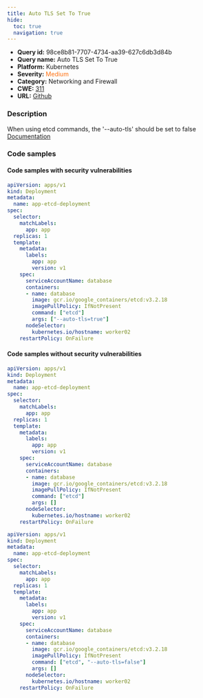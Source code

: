 ```yaml
---
title: Auto TLS Set To True
hide:
  toc: true
  navigation: true
---
```


<style>
  .highlight .hll {
    background-color: #ff171742;
  }
  .md-content {
    max-width: 1100px;
    margin: 0 auto;
  }
</style>

-   **Query id:** 98ce8b81-7707-4734-aa39-627c6db3d84b
-   **Query name:** Auto TLS Set To True
-   **Platform:** Kubernetes
-   **Severity:** <span style="color:#ff7213">Medium</span>
-   **Category:** Networking and Firewall
-   **CWE:** <a href="https://cwe.mitre.org/data/definitions/311.html" onclick="newWindowOpenerSafe(event, 'https://cwe.mitre.org/data/definitions/311.html')">311</a>
-   **URL:** [Github](https://github.com/Checkmarx/kics/tree/master/assets/queries/k8s/auto_tls_set_to_true)

### Description
When using etcd commands, the '--auto-tls' should be set to false<br>
[Documentation](https://etcd.io/docs/v3.4/op-guide/security/)

### Code samples
#### Code samples with security vulnerabilities
```yaml title="Positive test num. 1 - yaml file" hl_lines="21"
apiVersion: apps/v1
kind: Deployment
metadata:
  name: app-etcd-deployment
spec:
  selector:
    matchLabels:
      app: app
  replicas: 1
  template:
    metadata:
      labels:
        app: app
        version: v1
    spec:
      serviceAccountName: database
      containers:
      - name: database
        image: gcr.io/google_containers/etcd:v3.2.18
        imagePullPolicy: IfNotPresent
        command: ["etcd"]
        args: ["--auto-tls=true"]
      nodeSelector:
        kubernetes.io/hostname: worker02  
    restartPolicy: OnFailure

```


#### Code samples without security vulnerabilities
```yaml title="Negative test num. 1 - yaml file"
apiVersion: apps/v1
kind: Deployment
metadata:
  name: app-etcd-deployment
spec:
  selector:
    matchLabels:
      app: app
  replicas: 1
  template:
    metadata:
      labels:
        app: app
        version: v1
    spec:
      serviceAccountName: database
      containers:
      - name: database
        image: gcr.io/google_containers/etcd:v3.2.18
        imagePullPolicy: IfNotPresent
        command: ["etcd"]
        args: []
      nodeSelector:
        kubernetes.io/hostname: worker02  
    restartPolicy: OnFailure

```
```yaml title="Negative test num. 2 - yaml file"
apiVersion: apps/v1
kind: Deployment
metadata:
  name: app-etcd-deployment
spec:
  selector:
    matchLabels:
      app: app
  replicas: 1
  template:
    metadata:
      labels:
        app: app
        version: v1
    spec:
      serviceAccountName: database
      containers:
      - name: database
        image: gcr.io/google_containers/etcd:v3.2.18
        imagePullPolicy: IfNotPresent
        command: ["etcd", "--auto-tls=false"]
        args: []
      nodeSelector:
        kubernetes.io/hostname: worker02  
    restartPolicy: OnFailure

```
